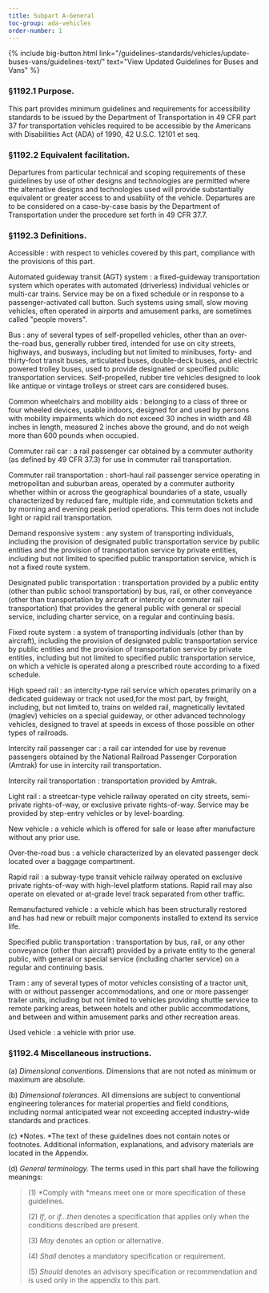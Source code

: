 ```yaml
---
title: Subpart A-General
toc-group: ada-vehicles
order-number: 1
---
```

{% include big-button.html link="/guidelines-standards/vehicles/update-buses-vans/guidelines-text/" text="View Updated Guidelines for Buses and Vans" %}

### §1192.1 Purpose.

This part provides minimum guidelines and requirements for accessibility standards to be issued by the Department of Transportation in 49 CFR part 37 for transportation vehicles required to be accessible by the Americans with Disabilities Act (ADA) of 1990, 42 U.S.C. 12101 et seq.

### §1192.2 Equivalent facilitation.

Departures from particular technical and scoping requirements of these guidelines by use of other designs and technologies are permitted where the alternative designs and technologies used will provide substantially equivalent or greater access to and usability of the vehicle. Departures are to be considered on a case-by-case basis by the Department of Transportation under the procedure set forth in 49 CFR 37.7.

### §1192.3 Definitions.

Accessible
: with respect to vehicles covered by this part, compliance with the provisions of this part.

Automated guideway transit (AGT) system
: a fixed-guideway transportation system which operates with automated (driverless) individual vehicles or multi-car trains. Service may be on a fixed schedule or in response to a passenger-activated call button. Such systems using small, slow moving vehicles, often operated in airports and amusement parks, are sometimes called "people movers".

Bus
: any of several types of self-propelled vehicles, other than an over-the-road bus, generally rubber tired, intended for use on city streets, highways, and busways, including but not limited to minibuses, forty- and thirty-foot transit buses, articulated buses, double-deck buses, and electric powered trolley buses, used to provide designated or specified public transportation services. Self-propelled, rubber tire vehicles designed to look like antique or vintage trolleys or street cars are considered buses.

Common wheelchairs and mobility aids
: belonging to a class of three or four wheeled devices, usable indoors, designed for and used by persons with mobility impairments which do not exceed 30 inches in width and 48 inches in length, measured 2 inches above the ground, and do not weigh more than 600 pounds when occupied.

Commuter rail car
: a rail passenger car obtained by a commuter authority (as defined by 49 CFR 37.3) for use in commuter rail transportation.

Commuter rail transportation
: short-haul rail passenger service operating in metropolitan and suburban areas, operated by a commuter authority whether within or across the geographical boundaries of a state, usually characterized by reduced fare, multiple ride, and commutation tickets and by morning and evening peak period operations. This term does not include light or rapid rail transportation.

Demand responsive system
: any system of transporting individuals, including the provision of designated public transportation service by public entities and the provision of transportation service by private entities, including but not limited to specified public transportation service, which is not a fixed route system.

Designated public transportation
: transportation provided by a public entity (other than public school transportation) by bus, rail, or other conveyance (other than transportation by aircraft or intercity or commuter rail transportation) that provides the general public with general or special service, including charter service, on a regular and continuing basis.

Fixed route system
: a system of transporting individuals (other than by aircraft), including the provision of designated public transportation service by public entities and the provision of transportation service by private entities, including but not limited to specified public transportation service, on which a vehicle is operated along a prescribed route according to a fixed schedule.

High speed rail
: an intercity-type rail service which operates primarily on a dedicated guideway or track not used,for the most part, by freight, including, but not limited to, trains on welded rail, magnetically levitated (maglev) vehicles on a special guideway, or other advanced technology vehicles, designed to travel at speeds in excess of those possible on other types of railroads.

Intercity rail passenger car
: a rail car intended for use by revenue passengers obtained by the National Railroad Passenger Corporation (Amtrak) for use in intercity rail transportation.

Intercity rail transportation
: transportation provided by Amtrak.

Light rail
: a streetcar-type vehicle railway operated on city streets, semi-private rights-of-way, or exclusive private rights-of-way. Service may be provided by step-entry vehicles or by level-boarding.

New vehicle
: a vehicle which is offered for sale or lease after manufacture without any prior use.

Over-the-road bus
: a vehicle characterized by an elevated passenger deck located over a baggage compartment.

Rapid rail
: a subway-type transit vehicle railway operated on exclusive private rights-of-way with high-level platform stations. Rapid rail may also operate on elevated or at-grade level track separated from other traffic.

Remanufactured vehicle
: a vehicle which has been structurally restored and has had new or rebuilt major components installed to extend its service life.

Specified public transportation
: transportation by bus, rail, or any other conveyance (other than aircraft) provided by a private entity to the general public, with general or special service (including charter service) on a regular and continuing basis.

Tram
: any of several types of motor vehicles consisting of a tractor unit, with or without passenger accommodations, and one or more passenger trailer units, including but not limited to vehicles providing shuttle service to remote parking areas, between hotels and other public accommodations, and between and within amusement parks and other recreation areas.

Used vehicle
: a vehicle with prior use.

### §1192.4 Miscellaneous instructions.

(a) *Dimensional conventions.* Dimensions that are not noted as minimum or maximum are absolute.

(b) *Dimensional tolerances.* All dimensions are subject to conventional engineering tolerances for material properties and field conditions, including normal anticipated wear not exceeding accepted industry-wide standards and practices.

(c) *Notes. *The text of these guidelines does not contain notes or footnotes. Additional information, explanations, and advisory materials are located in the Appendix.

(d) *General terminology.* The terms used in this part shall have the following meanings:

> (1) *Comply with *means meet one or more specification of these guidelines.
>
> (2) *If*, or *if...then* denotes a specification that applies only when the conditions described are present.
>
> (3) *May* denotes an option or alternative.
>
> (4) *Shall* denotes a mandatory specification or requirement.
>
> (5) *Should* denotes an advisory specification or recommendation and is used only in the appendix to this part.
